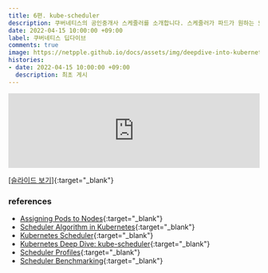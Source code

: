 ```yaml
---
title: 6편. kube-scheduler  
description: 쿠버네티스의 공인중개사 스케줄러를 소개합니다. 스케줄러가 파드가 원하는 노드를 골라내는 방법을 설명하고 스케줄러의 구조와 확장에 대해서 얘기합니다.
date: 2022-04-15 10:00:00 +09:00
label: 쿠버네티스 딥다이브
comments: true
image: https://netpple.github.io/docs/assets/img/deepdive-into-kubernetes-6-kube-scheduler-deepdive.png
histories:
- date: 2022-04-15 10:00:00 +09:00
  description: 최초 게시
---
```

<div class="responsive-wrap">
  <iframe src="https://docs.google.com/presentation/d/e/2PACX-1vRvsEaVbT3zV94Ro2fMvzm2Q1WCgNGOfjP7Myn3q-xJhBebQOzPGzMYv9xch-M_3bCJHA6Xi0sXyVK4/embed?start=false&loop=false&delayms=3000" frameborder="0" width="100%" allowfullscreen="true" mozallowfullscreen="true" webkitallowfullscreen="true"></iframe>
</div>

[[슬라이드 보기]](https://docs.google.com/presentation/d/1vTNfO-Vi4WAgaDO8dF7Pv6HB_F3zVUZZI8rIHaQSrxM/edit#){:target="_blank"}

### references
- [Assigning Pods to Nodes](https://kubernetes.io/docs/concepts/scheduling-eviction/assign-pod-node/){:target="_blank"}
- [Scheduler Algorithm in Kubernetes](https://github.com/kubernetes/community/blob/master/contributors/devel/sig-scheduling/scheduler_algorithm.md){:target="_blank"}
- [Kubernetes Scheduler](https://www.bookstack.cn/read/kubernetes-1.16-zh/9439d7205ea09efd.md#Default%20policies){:target="_blank"}
- [Kubernetes Deep Dive: kube-scheduler](https://aws.plainenglish.io/kubernetes-deep-dive-kube-scheduler-9e6328a72a2){:target="_blank"}
- [Scheduler Profiles](https://kubernetes.io/docs/reference/scheduling/config/#profiles){:target="_blank"}
- [Scheduler Benchmarking](https://github.com/kubernetes/community/blob/master/contributors/devel/sig-scheduling/scheduler_benchmarking.md){:target="_blank"}